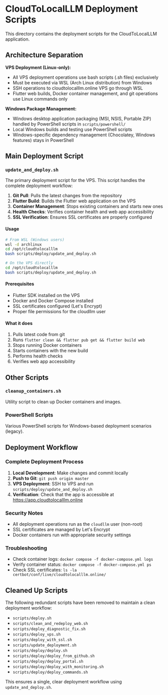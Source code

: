 # CloudToLocalLLM Deployment Scripts

This directory contains the deployment scripts for the CloudToLocalLLM application.

## Architecture Separation

**VPS Deployment (Linux-only):**
- All VPS deployment operations use bash scripts (.sh files) exclusively
- Must be executed via WSL (Arch Linux distribution) from Windows
- SSH operations to cloudtolocalllm.online VPS go through WSL
- Flutter web builds, Docker container management, and git operations use Linux commands only

**Windows Package Management:**
- Windows desktop application packaging (MSI, NSIS, Portable ZIP) handled by PowerShell scripts in `scripts/powershell/`
- Local Windows builds and testing use PowerShell scripts
- Windows-specific dependency management (Chocolatey, Windows features) stays in PowerShell

## Main Deployment Script

### `update_and_deploy.sh`
The primary deployment script for the VPS. This script handles the complete deployment workflow:

1. **Git Pull**: Pulls the latest changes from the repository
2. **Flutter Build**: Builds the Flutter web application on the VPS
3. **Container Management**: Stops existing containers and starts new ones
4. **Health Checks**: Verifies container health and web app accessibility
5. **SSL Verification**: Ensures SSL certificates are properly configured

#### Usage
```bash
# From WSL (Windows users)
wsl -d archlinux
cd /opt/cloudtolocalllm
bash scripts/deploy/update_and_deploy.sh

# On the VPS directly
cd /opt/cloudtolocalllm
bash scripts/deploy/update_and_deploy.sh
```

#### Prerequisites
- Flutter SDK installed on the VPS
- Docker and Docker Compose installed
- SSL certificates configured (Let's Encrypt)
- Proper file permissions for the cloudllm user

#### What it does
1. Pulls latest code from git
2. Runs `flutter clean && flutter pub get && flutter build web`
3. Stops running Docker containers
4. Starts containers with the new build
5. Performs health checks
6. Verifies web app accessibility

## Other Scripts

### `cleanup_containers.sh`
Utility script to clean up Docker containers and images.

### PowerShell Scripts
Various PowerShell scripts for Windows-based deployment scenarios (legacy).

## Deployment Workflow

### Complete Deployment Process
1. **Local Development**: Make changes and commit locally
2. **Push to Git**: `git push origin master`
3. **VPS Deployment**: SSH to VPS and run `scripts/deploy/update_and_deploy.sh`
4. **Verification**: Check that the app is accessible at https://app.cloudtolocalllm.online

### Security Notes
- All deployment operations run as the `cloudllm` user (non-root)
- SSL certificates are managed by Let's Encrypt
- Docker containers run with appropriate security settings

### Troubleshooting
- Check container logs: `docker compose -f docker-compose.yml logs`
- Verify container status: `docker compose -f docker-compose.yml ps`
- Check SSL certificates: `ls -la certbot/conf/live/cloudtolocalllm.online/`

## Cleaned Up Scripts
The following redundant scripts have been removed to maintain a clean deployment workflow:
- `scripts/deploy.sh`
- `scripts/clean_and_redeploy_web.sh`
- `scripts/deploy_diagnostic_fix.sh`
- `scripts/deploy_vps.sh`
- `scripts/deploy_with_ssl.sh`
- `scripts/update_deployment.sh`
- `scripts/deploy/deploy.sh`
- `scripts/deploy/deploy_from_github.sh`
- `scripts/deploy/deploy_portal.sh`
- `scripts/deploy/deploy_with_monitoring.sh`
- `scripts/deploy/deploy_commands.sh`

This ensures a single, clear deployment workflow using `update_and_deploy.sh`.

